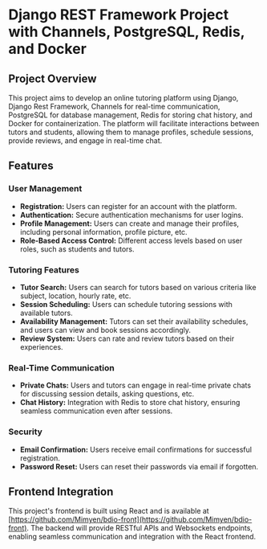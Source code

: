 # Django REST Framework Project with Channels, PostgreSQL, Redis, and Docker

## Project Overview

This project aims to develop an online tutoring platform using Django, Django Rest Framework, Channels for real-time communication, PostgreSQL for database management, Redis for storing chat history, and Docker for containerization. The platform will facilitate interactions between tutors and students, allowing them to manage profiles, schedule sessions, provide reviews, and engage in real-time chat.

## Features

### User Management

- **Registration:** Users can register for an account with the platform.
- **Authentication:** Secure authentication mechanisms for user logins.
- **Profile Management:** Users can create and manage their profiles, including personal information, profile picture, etc.
- **Role-Based Access Control:** Different access levels based on user roles, such as students and tutors.

### Tutoring Features

- **Tutor Search:** Users can search for tutors based on various criteria like subject, location, hourly rate, etc.
- **Session Scheduling:** Users can schedule tutoring sessions with available tutors.
- **Availability Management:** Tutors can set their availability schedules, and users can view and book sessions accordingly.
- **Review System:** Users can rate and review tutors based on their experiences.

### Real-Time Communication

- **Private Chats:** Users and tutors can engage in real-time private chats for discussing session details, asking questions, etc.
- **Chat History:** Integration with Redis to store chat history, ensuring seamless communication even after sessions.

### Security

- **Email Confirmation:** Users receive email confirmations for successful registration.
- **Password Reset:** Users can reset their passwords via email if forgotten.


## Frontend Integration

This project's frontend is built using React and is available at [https://github.com/Mimyen/bdio-front](https://github.com/Mimyen/bdio-front). The backend will provide RESTful APIs and Websockets endpoints, enabling seamless communication and integration with the React frontend.

